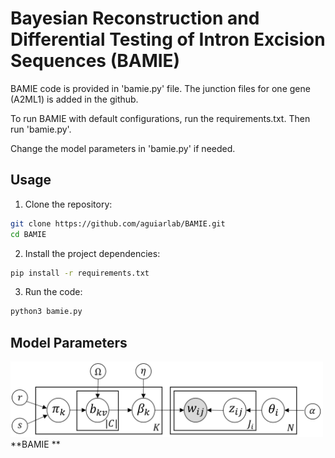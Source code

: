 # Bayesian Reconstruction and Differential Testing of Intron Excision Sequences (BAMIE)
BAMIE code is provided in 'bamie.py' file.
The junction files for one gene (A2ML1) is added in the github.

To run BAMIE with default configurations, run the requirements.txt.
Then run 'bamie.py'.

Change the model parameters in 'bamie.py' if needed. 


## Usage
1. Clone the repository:
```sh
git clone https://github.com/aguiarlab/BAMIE.git
cd BAMIE
```

2. Install the project dependencies:
```sh
pip install -r requirements.txt
```

3. Run the code:
```sh
python3 bamie.py
```

## Model Parameters
<img src="./docs/model.png" width="500"> **BAMIE **
